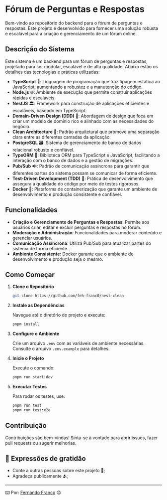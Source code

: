 
# Fórum de Perguntas e Respostas

Bem-vindo ao repositório do backend para o fórum de perguntas e respostas. Este projeto é desenvolvido para fornecer uma solução robusta e escalável para a criação e gerenciamento de um fórum online.

## Descrição do Sistema

Este sistema é um backend para um fórum de perguntas e respostas, projetado para ser modular, escalável e de alta qualidade. Abaixo estão os detalhes das tecnologias e práticas utilizadas:

- **TypeScript** 🦔: Linguagem de programação que traz tipagem estática ao JavaScript, aumentando a robustez e a manutenção do código.
- **Node.js** 🌐: Ambiente de execução que permite construir aplicações rápidas e escaláveis.
- **NestJS** 🏛️: Framework para construção de aplicações eficientes e escaláveis, baseado em TypeScript.
- **Domain-Driven Design (DDD)** 📘: Abordagem de design que foca em criar um modelo de domínio rico e alinhado com as necessidades do negócio.
- **Clean Architecture** 🧱: Padrão arquitetural que promove uma separação clara entre as diferentes camadas da aplicação.
- **PostgreSQL** 🗃️: Sistema de gerenciamento de banco de dados relacional robusto e confiável.
- **TypeORM** 🔄: Biblioteca ORM para TypeScript e JavaScript, facilitando a interação com o banco de dados e a gestão de migrações.
- **Pub/Sub** 🔊: Padrão de comunicação assíncrona para garantir que diferentes partes do sistema possam se comunicar de forma eficiente.
- **Test-Driven Development (TDD)** 🧪: Prática de desenvolvimento que assegura a qualidade do código por meio de testes rigorosos.
- **Docker** 🐋: Plataforma de containerização que garante um ambiente de desenvolvimento e produção consistente e confiável.

## Funcionalidades

- **Criação e Gerenciamento de Perguntas e Respostas**: Permite aos usuários criar, editar e excluir perguntas e respostas no fórum.
- **Moderação e Administração**: Funcionalidades para moderar conteúdo e gerenciar usuários.
- **Comunicação Assíncrona**: Utiliza Pub/Sub para atualizar partes do sistema de forma eficiente.
- **Ambiente Consistente**: Docker garante que o ambiente de desenvolvimento e produção seja o mesmo.

## Como Começar

1. **Clone o Repositório**

   ```bash
   git clone https://github.com/feh-franc0/nest-clean
   ```

2. **Instale as Dependências**

   Navegue até o diretório do projeto e execute:

   ```bash
   pnpm install
   ```

3. **Configure o Ambiente**

   Crie um arquivo `.env` com as variáveis de ambiente necessárias. Consulte o arquivo `.env.example` para detalhes.

4. **Inicie o Projeto**

   Execute o comando:

   ```bash
   pnpm run start:dev
   ```

5. **Executar Testes**

   Para rodar os testes, use:

   ```bash
   pnpm run test
   pnpm run test:e2e
   ```

## Contribuição

Contribuições são bem-vindas! Sinta-se à vontade para abrir issues, fazer pull requests ou sugerir melhorias.


## 🎁 Expressões de gratidão

* Conte a outras pessoas sobre este projeto 📢;
* Agradeça publicamente 🫂;

---

⌨️ Por: [Fernando Franco](https://www.linkedin.com/in/fernandofrancovalle/) 😊
